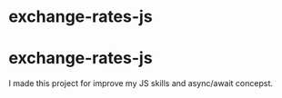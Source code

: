 ﻿# exchange-rates-js
# exchange-rates-js

I made this project for improve my JS skills and async/await concepst.
